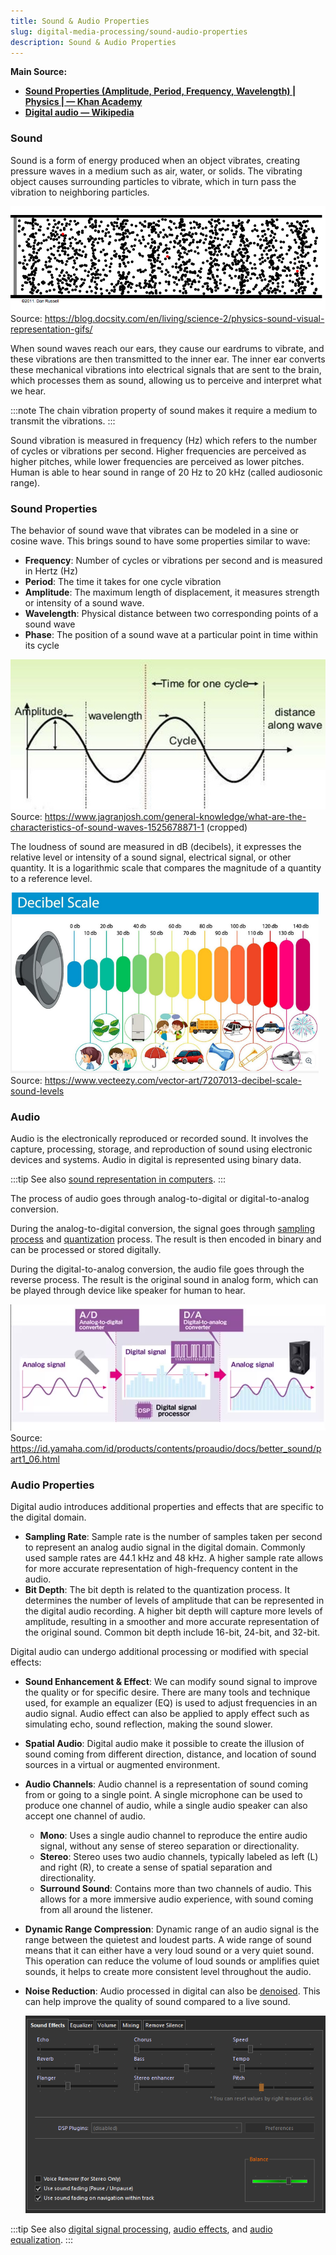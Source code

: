 ```yaml
---
title: Sound & Audio Properties
slug: digital-media-processing/sound-audio-properties
description: Sound & Audio Properties
---
```


**Main Source:**

- **[Sound Properties (Amplitude, Period, Frequency, Wavelength) | Physics | — Khan Academy](https://youtu.be/-_xZZt99MzY)**
- **[Digital audio — Wikipedia](https://en.wikipedia.org/wiki/Digital_audio)**

### Sound

Sound is a form of energy produced when an object vibrates, creating pressure waves in a medium such as air, water, or solids. The vibrating object causes surrounding particles to vibrate, which in turn pass the vibration to neighboring particles.

![A chain vibrate of a bunch of particle](./sound-vibration.gif)  
Source: https://blog.docsity.com/en/living/science-2/physics-sound-visual-representation-gifs/

When sound waves reach our ears, they cause our eardrums to vibrate, and these vibrations are then transmitted to the inner ear. The inner ear converts these mechanical vibrations into electrical signals that are sent to the brain, which processes them as sound, allowing us to perceive and interpret what we hear.

:::note
The chain vibration property of sound makes it require a medium to transmit the vibrations.
:::

Sound vibration is measured in frequency (Hz) which refers to the number of cycles or vibrations per second. Higher frequencies are perceived as higher pitches, while lower frequencies are perceived as lower pitches. Human is able to hear sound in range of 20 Hz to 20 kHz (called audiosonic range).

### Sound Properties

The behavior of sound wave that vibrates can be modeled in a sine or cosine wave. This brings sound to have some properties similar to wave:

- **Frequency**: Number of cycles or vibrations per second and is measured in Hertz (Hz)
- **Period**: The time it takes for one cycle vibration
- **Amplitude**: The maximum length of displacement, it measures strength or intensity of a sound wave.
- **Wavelength**: Physical distance between two corresponding points of a sound wave
- **Phase**: The position of a sound wave at a particular point in time within its cycle

![Properties of sound](./sound-properties.jpg)  
Source: https://www.jagranjosh.com/general-knowledge/what-are-the-characteristics-of-sound-waves-1525678871-1 (cropped)

The loudness of sound are measured in dB (decibels), it expresses the relative level or intensity of a sound signal, electrical signal, or other quantity. It is a logarithmic scale that compares the magnitude of a quantity to a reference level.

![Decibel scale, with 0 dB is silence with the highest 140 dB is fireworks sound](./db-scale.png)  
Source: https://www.vecteezy.com/vector-art/7207013-decibel-scale-sound-levels

### Audio

Audio is the electronically reproduced or recorded sound. It involves the capture, processing, storage, and reproduction of sound using electronic devices and systems. Audio in digital is represented using binary data.

:::tip
See also [sound representation in computers](/cs-notes/computer-and-programming-fundamentals/data-representation#sound).
:::

The process of audio goes through analog-to-digital or digital-to-analog conversion.

During the analog-to-digital conversion, the signal goes through [sampling process](/cs-notes/digital-signal-processing/sampling) and [quantization](/cs-notes/digital-signal-processing/quantization) process. The result is then encoded in binary and can be processed or stored digitally.

During the digital-to-analog conversion, the audio file goes through the reverse process. The result is the original sound in analog form, which can be played through device like speaker for human to hear.

![Analog signal is converted to digital with binary data and converted back to analog for human to hear](./digital-audio.png)  
Source: https://id.yamaha.com/id/products/contents/proaudio/docs/better_sound/part1_06.html

### Audio Properties

Digital audio introduces additional properties and effects that are specific to the digital domain.

- **Sampling Rate**: Sample rate is the number of samples taken per second to represent an analog audio signal in the digital domain. Commonly used sample rates are 44.1 kHz and 48 kHz. A higher sample rate allows for more accurate representation of high-frequency content in the audio.
- **Bit Depth**: The bit depth is related to the quantization process. It determines the number of levels of amplitude that can be represented in the digital audio recording. A higher bit depth will capture more levels of amplitude, resulting in a smoother and more accurate representation of the original sound. Common bit depth include 16-bit, 24-bit, and 32-bit.

Digital audio can undergo additional processing or modified with special effects:

- **Sound Enhancement & Effect**: We can modify sound signal to improve the quality or for specific desire. There are many tools and technique used, for example an equalizer (EQ) is used to adjust frequencies in an audio signal. Audio effect can also be applied to apply effect such as simulating echo, sound reflection, making the sound slower.
- **Spatial Audio**: Digital audio make it possible to create the illusion of sound coming from different direction, distance, and location of sound sources in a virtual or augmented environment.
- **Audio Channels**: Audio channel is a representation of sound coming from or going to a single point. A single microphone can be used to produce one channel of audio, while a single audio speaker can also accept one channel of audio.

  - **Mono**: Uses a single audio channel to reproduce the entire audio signal, without any sense of stereo separation or directionality.
  - **Stereo**: Stereo uses two audio channels, typically labeled as left (L) and right (R), to create a sense of spatial separation and directionality.
  - **Surround Sound**: Contains more than two channels of audio. This allows for a more immersive audio experience, with sound coming from all around the listener.
  
- **Dynamic Range Compression**: Dynamic range of an audio signal is the range between the quietest and loudest parts. A wide range of sound means that it can either have a very loud sound or a very quiet sound. This operation can reduce the volume of loud sounds or amplifies quiet sounds, it helps to create more consistent level throughout the audio.
- **Noise Reduction**: Audio processed in digital can also be [denoised](/cs-notes/digital-signal-processing/denoising). This can help improve the quality of sound compared to a live sound.

  ![An audio player that provides audio editing](./audio-properties.png)

:::tip
See also [digital signal processing](/cs-notes/digital-signal-processing), [audio effects](/cs-notes/digital-media-processing/audio-effects), and [audio equalization](/cs-notes/digital-media-processing/audio-equalization).
:::
